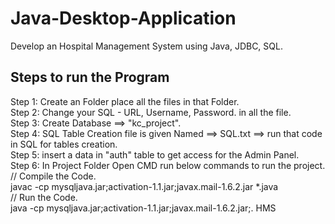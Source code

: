# Java-Desktop-Application
Develop an Hospital Management System using Java, JDBC, SQL.


## Steps to run the Program
Step 1: Create an Folder place all the files in that Folder. <br>
Step 2: Change your SQL - URL, Username, Password. in all the file. <br>
Step 3: Create Database ==> "kc_project". <br>
Step 4: SQL Table Creation file is given Named ==> SQL.txt ==> run that code in SQL for tables creation. <br>
Step 5: insert a data in "auth" table to get access for the Admin Panel. <br>
Step 6: In Project Folder Open CMD run below commands to run the project. <br>
        // Compile the Code. <br>
        javac -cp mysqljava.jar;activation-1.1.jar;javax.mail-1.6.2.jar *.java <br>
        // Run the Code. <br>
        java -cp mysqljava.jar;activation-1.1.jar;javax.mail-1.6.2.jar;. HMS <br>
        


